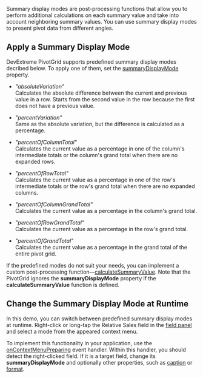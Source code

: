 Summary display modes are post-processing functions that allow you to perform additional calculations on each summary value and take into account neighboring summary values. You can use summary display modes to present pivot data from different angles.

## Apply a Summary Display Mode
DevExtreme PivotGrid supports predefined summary display modes decribed below. To apply one of them, set the [summaryDisplayMode](/Documentation/ApiReference/Data_Layer/PivotGridDataSource/Configuration/fields/#summaryDisplayMode) property. 

- *"absoluteVariation"*            
    Calculates the absolute difference between the current and previous value in a row. Starts from the second value in the row because the first does not have a previous value.

- *"percentVariation"*            
    Same as the absolute variation, but the difference is calculated as a percentage.

- *"percentOfColumnTotal"*            
    Calculates the current value as a percentage in one of the column's intermediate totals or the column's grand total when there are no expanded rows.

- *"percentOfRowTotal"*        
    Calculates the current value as a percentage in one of the row's intermediate totals or the row's grand total when there are no expanded columns.

- *"percentOfColumnGrandTotal"*        
    Calculates the current value as a percentage in the column's grand total.

- *"percentOfRowGrandTotal"*        
    Calculates the current value as a percentage in the row's grand total.

- *"percentOfGrandTotal"*        
    Calculates the current value as a percentage in the grand total of the entire pivot grid.

If the predefined modes do not suit your needs, you can implement a custom post-processing function&mdash;[calculateSummaryValue](/Documentation/ApiReference/Data_Layer/PivotGridDataSource/Configuration/fields/#calculateSummaryValue). Note that the PivotGrid ignores the **summaryDisplayMode** property if the **calculateSummaryValue** function is defined.

## Change the Summary Display Mode at Runtime
In this demo, you can switch between predefined summary display modes at runtime. Right-click or long-tap the Relative Sales field in the [field panel](https://js.devexpress.com/Demos/WidgetsGallery/Demo/PivotGrid/FieldPanel) and select a mode from the appeared context menu.

To implement this functionality in your application, use the [onContextMenuPreparing](/Documentation/ApiReference/UI_Components/dxPivotGrid/Configuration/#onContextMenuPreparing) event handler. Within this handler, you should detect the right-clicked field. If it is a target field, change its **summaryDisplayMode** and optionally other properties, such as [caption](/Documentation/ApiReference/Data_Layer/PivotGridDataSource/Configuration/fields/#caption) or [format](/Documentation/ApiReference/Data_Layer/PivotGridDataSource/Configuration/fields/#format).